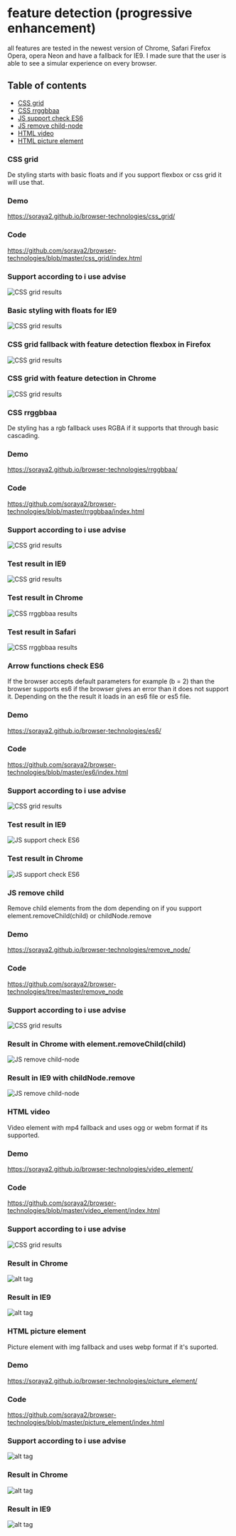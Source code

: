 # feature detection (progressive enhancement)
all features are tested in the newest version of Chrome, Safari Firefox Opera, opera Neon and have a fallback for IE9.
I made sure that the user is able to see a simular experience on every browser.

## Table of contents
- [CSS grid](#grid)
- [CSS rrggbbaa](#rrggbbaa)
- [JS support check ES6](#es6)
- [JS remove child-node](#remove)
- [HTML video](#video)
- [HTML picture element](#picture)



### <a name="grid"></a>CSS grid
De styling starts with basic floats and if you support flexbox or css grid it will use that.

### Demo
https://soraya2.github.io/browser-technologies/css_grid/

### Code
https://github.com/soraya2/browser-technologies/blob/master/css_grid/index.html

### Support according to i use advise
![CSS grid results](https://github.com/soraya2/browser-technologies/blob/master/screenshots/grid_support.jpg)

### Basic styling with floats for IE9
![CSS grid results](https://github.com/soraya2/browser-technologies/blob/master/screenshots/display_inline.jpg)

### CSS grid fallback with feature detection flexbox in Firefox
![CSS grid results](https://github.com/soraya2/browser-technologies/blob/master/screenshots/flexbox.jpg)


### CSS grid with feature detection in Chrome
![CSS grid results](https://github.com/soraya2/browser-technologies/blob/master/screenshots/css_grid.jpg)



### <a name="rrggbbaa"></a>CSS rrggbbaa
De styling has a rgb fallback uses RGBA if it supports that through basic cascading.

### Demo
https://soraya2.github.io/browser-technologies/rrggbbaa/

### Code
https://github.com/soraya2/browser-technologies/blob/master/rrggbbaa/index.html

### Support according to i use advise
![CSS grid results](https://github.com/soraya2/browser-technologies/blob/master/screenshots/rrggbbaa_support.jpg)

### Test result in IE9
![CSS grid results](https://github.com/soraya2/browser-technologies/blob/master/screenshots/ie9.jpg)


### Test result in Chrome
![CSS rrggbbaa results](https://github.com/soraya2/browser-technologies/blob/master/screenshots/no_rrggbaa.jpg)

### Test result in Safari
![CSS rrggbbaa results](https://github.com/soraya2/browser-technologies/blob/master/screenshots/all_colors_safari.jpg)



### <a name="es6"></a>Arrow functions check ES6
If the browser accepts default parameters for example (b = 2) than the browser supports es6 if the browser gives an error than it does not support it. Depending on the the result it loads in an es6 file or es5 file.

### Demo
https://soraya2.github.io/browser-technologies/es6/

### Code
https://github.com/soraya2/browser-technologies/blob/master/es6/index.html

### Support according to i use advise
![CSS grid results](https://github.com/soraya2/browser-technologies/blob/master/screenshots/ed6arrow_support.jpg)


### Test result in IE9
![JS support check ES6](https://github.com/soraya2/browser-technologies/blob/master/screenshots/es6checkie9.jpg)


### Test result in Chrome
![JS support check ES6](https://github.com/soraya2/browser-technologies/blob/master/screenshots/es6checkchrome.jpg)



### <a name="remove"></a>JS remove child
Remove child elements from the dom depending on if you support element.removeChild(child) or childNode.remove

### Demo
https://soraya2.github.io/browser-technologies/remove_node/

### Code
https://github.com/soraya2/browser-technologies/tree/master/remove_node

### Support according to i use advise
![CSS grid results](https://github.com/soraya2/browser-technologies/blob/master/screenshots/childnode_remove_suport.jpg)

### Result in Chrome with element.removeChild(child)
![JS remove child-node](https://github.com/soraya2/browser-technologies/blob/master/screenshots/remove_chrome.jpg)

### Result in IE9 with childNode.remove
![JS remove child-node](https://github.com/soraya2/browser-technologies/blob/master/screenshots/remove_ie.jpg)



### <a name="video"></a>HTML video
Video element with mp4 fallback and uses ogg or webm format if its supported.

### Demo
https://soraya2.github.io/browser-technologies/video_element/

### Code
https://github.com/soraya2/browser-technologies/blob/master/video_element/index.html

### Support according to i use advise
![CSS grid results](https://github.com/soraya2/browser-technologies/blob/master/screenshots/ogg_format_support.jpg)

### Result in Chrome
![alt tag](https://github.com/soraya2/browser-technologies/blob/master/screenshots/video_chrome.jpg)

### Result in IE9
![alt tag](https://github.com/soraya2/browser-technologies/blob/master/screenshots/video_ie9.jpg)



### <a name="picture"></a>HTML picture element
Picture element with img fallback and uses webp format if it's suported.


### Demo
https://soraya2.github.io/browser-technologies/picture_element/

### Code
https://github.com/soraya2/browser-technologies/blob/master/picture_element/index.html

### Support according to i use advise
![alt tag](https://github.com/soraya2/browser-technologies/blob/master/screenshots/picture_support.jpg)

### Result in Chrome
![alt tag](https://github.com/soraya2/browser-technologies/blob/master/screenshots/picture_chrome.jpg)

### Result in IE9
![alt tag](https://github.com/soraya2/browser-technologies/blob/master/screenshots/picture_ie.jpg)








